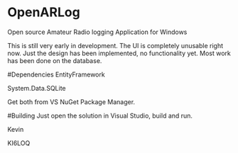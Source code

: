 # OpenARLog
Open source Amateur Radio logging Application for Windows

This is still very early in development. The UI is completely unusable right now. Just the design
has been implemented, no functionality yet. Most work has been done on the database.

#Dependencies
EntityFramework

System.Data.SQLite

Get both from VS NuGet Package Manager.

#Building
Just open the solution in Visual Studio, build and run.



Kevin

KI6LOQ
